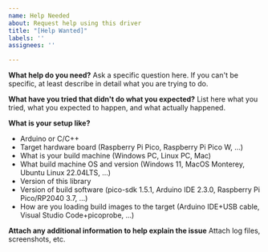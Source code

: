 ```yaml
---
name: Help Needed
about: Request help using this driver
title: "[Help Wanted]"
labels: ''
assignees: ''

---
```


**What help do you need?**
Ask a specific question here. If you can't be specific, at least describe in detail what you are trying to do.

**What have you tried that didn't do what you expected?**
List here what you tried, what you expected to happen, and what actually happened.

**What is your setup like?**
- Arduino or C/C++
- Target hardware board (Raspberry Pi Pico, Raspberry Pi Pico W, ...)
- What is your build machine (Windows PC, Linux PC, Mac)
- What build machine OS and version (Windows 11, MacOS Monterey,  Ubuntu Linux 22.04LTS, ...)
- Version of this library
- Version of build software (pico-sdk 1.5.1, Arduino IDE 2.3.0, Raspberry Pi Pico/RP2040 3.7, ...)
- How are you loading build images to the target (Arduino IDE+USB cable, Visual Studio Code+picoprobe, ...)

**Attach any additional information to help explain the issue**
Attach log files, screenshots, etc.
